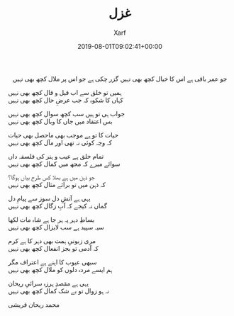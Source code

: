 ﻿---
id: 216
title: غزل
date: 2019-08-01T09:02:41+00:00
author: Xarf
layout: post
guid: https://chashm-e-afreen.000webhostapp.com/?p=216
image: 'https://res.cloudinary.com/dm7h7e8xj/image/upload/c_fill,h_399,w_760/v1501268554/sunrise_ttb9nk.jpg'
permalink: '/2019/08/%d8%ba%d8%b2%d9%84-10'
category: 'غزلیات'
---
<p style="text-align: center;">
<span style="font-family: mehr;">جو عمر باقی ہے اس کا خیال کچھ بھی نہیں</span>  
<span style="font-family: mehr;">گزر چکی ہے جو اس پر ملال کچھ بھی نہیں</span>

<span style="font-family: mehr;">ہمیں تو خلق سے اب قیل و قال کچھ بھی نہیں</span>  
<span style="font-family: mehr;">کہاں کا شکوہ کہ جب عرضِ حال کچھ بھی نہیں</span>

<span style="font-family: mehr;">جواب ہی تو ہیں سب کچھ سوال کچھ بھی نہیں</span>  
<span style="font-family: mehr;">بس اعتقاد میں جاں کا وبال کچھ بھی نہیں</span>

<span style="font-family: mehr;">حیات کا تو ہے موجب بھی ماحصل بھی حیات</span>  
<span style="font-family: mehr;">کہ وجہ کوئی نہ تھی اور مآل کچھ بھی نہیں</span>

<span style="font-family: mehr;">تمام خلق ہے عیب و ہنر کی فلسفہ داں</span>  
<span style="font-family: mehr;">سوائے میرے کہ مجھ میں کمال کچھ بھی نہیں</span>

<span style="font-family: mehr;">جو ذہن میں ہے بھلا کس طرح بیاں ہوگا؟</span>  
<span style="font-family: mehr;">کہ ذہن میں تو برائے مثال کچھ بھی نہیں</span>

<span style="font-family: mehr;">یہی ہے آتشِ دل سوز سے پیامِ دل</span>  
<span style="font-family: mehr;">گماں نہ کیجے کہ آبِ زگال کچھ بھی نہیں</span>

<span style="font-family: mehr;">بساطِ دہر پہ ہر جا ہے شاہ مات لکھا</span>  
<span style="font-family: mehr;">سیہ سپید ہے سب لایزال کچھ بھی نہیں</span>

<span style="font-family: mehr;">مری زبونیِ ہمت بھی دہر کا ہے کرم</span>  
<span style="font-family: mehr;">کہ آدمی تو بجز انفعال کچھ بھی نہیں</span>

<span style="font-family: mehr;">سبھی عیوب کا اپنے ہے اعتراف مگر</span>  
<span style="font-family: mehr;">ہم ایسے مردہ دلوں کو ملال کچھ بھی نہیں</span>

<span style="font-family: mehr;">یہی ہے مقصدِ ہرزہ سرائیِ ریحان</span>  
<span style="font-family: mehr;">نہ ہو زوال تو بے شک کمال کچھ بھی نہیں</span>

<span style="font-family: mehr;">محمد ریحان قریشی</span>
</p>